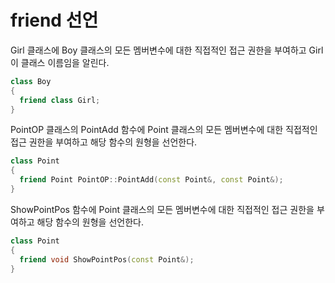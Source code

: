 # friend 선언

Girl 클래스에 Boy 클래스의 모든 멤버변수에 대한 직접적인 접근 권한을 부여하고 Girl이 클래스 이름임을 알린다.

```cpp
class Boy
{
  friend class Girl;
}
```

PointOP 클래스의 PointAdd 함수에 Point 클래스의 모든 멤버변수에 대한 직접적인 접근 권한을 부여하고 해당 함수의 원형을 선언한다.

```cpp
class Point
{
  friend Point PointOP::PointAdd(const Point&, const Point&);
}
```

ShowPointPos 함수에 Point 클래스의 모든 멤버변수에 대한 직접적인 접근 권한을 부여하고 해당 함수의 원형을 선언한다.

```cpp
class Point
{
  friend void ShowPointPos(const Point&);
}
```
